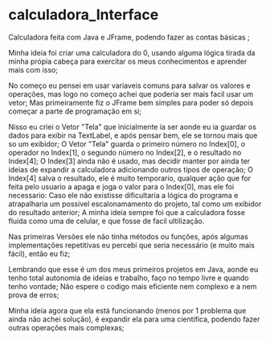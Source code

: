 # calculadora_Interface
Calculadora feita com Java e JFrame, podendo fazer as contas básicas ;

Minha ideia foi criar uma calculadora do 0, usando alguma lógica tirada da minha própia cabeça para exercitar os meus conhecimentos e aprender mais com isso;

No começo eu pensei em usar variaveis comuns para salvar os valores e operações, mas logo no começo achei que poderia ser mais facil usar um vetor;
Mas primeiramente fiz o JFrame bem simples para poder só depois começar a parte de programação em si;

Nisso eu criei o Vetor "Tela" que inicialmente ia ser aonde eu ia guardar os dados para exibir na TextLabel, e após pensar bem, ele se tornou mais que so um exibidor;
O Vetor "Tela" guarda o primeiro número no Index[0], o operador no Index[1], o segundo número no Index[2], e o resultado no Index[4];
O Index[3] ainda não é usado, mas decidir manter por ainda ter ideias de expandir a calculadora adicionando outros tipos de operação;
O Index[4] salva o resultado, ele é muito temporario, qualquer ação que for feita pelo usuario a apaga e joga o valor para o Index[0], mas ele foi necessario:
Caso ele não existisse dificultaria a lógica do programa e atrapalharia um possivel escalonamamento do projeto, tal como um exibidor do resultado anterior;
A minha ideia sempre foi que a calculadora fosse fluida como uma de celular, e que fosse de facil ultilização.

Nas primeiras Versões ele não tinha métodos ou funções, após algumas implementações repetitivas eu percebi que seria necessário (e muito mais fácil), então eu fiz;

Lembrando que esse é um dos meus primeiros projetos em Java, aonde eu tenho total autonomia de ideias e trabalho, faço no tempo livre e quando tenho vontade;
Não espere o codigo mais eficiente nem complexo e a nem prova de erros;

Minha ideia agora que ela está funcionando (menos por 1 problema que ainda não achei solução), é expandir ela para uma cientifica, podendo fazer outras operações mais complexas;

